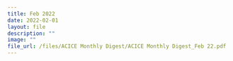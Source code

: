 ```yaml
---
title: Feb 2022
date: 2022-02-01
layout: file
description: ""
image: ""
file_url: /files/ACICE Monthly Digest/ACICE Monthly Digest_Feb 22.pdf
---
```


